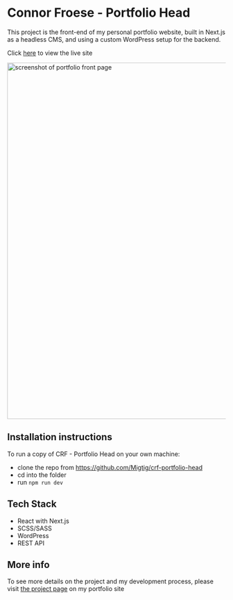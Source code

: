 # Connor Froese - Portfolio Head

This project is the front-end of my personal portfolio website, built in Next.js as a headless CMS, and using a custom WordPress setup for the backend.

Click <a href="https://www.crf-dev.ca/">here</a> to view the live site

<img width="820" alt="screenshot of portfolio front page" src="https://connorfroese.ca/portfolio-src/wp-content/uploads/2023/07/portfolio-final.jpg">

## Installation instructions

To run a copy of CRF - Portfolio Head on your own machine:
- clone the repo from https://github.com/Migtig/crf-portfolio-head
- cd into the folder
- run <code>npm run dev</code>

## Tech Stack
- React with Next.js
- SCSS/SASS
- WordPress
- REST API

## More info
To see more details on the project and my development process, please visit <a href="https://www.crf-dev.ca/projects/87">the project page</a> on my portfolio site
